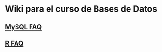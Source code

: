 # Wiki para el curso de Bases de Datos

## [MySQL FAQ](./doc/MySQL/MySQLFAQ.md) 

## [R FAQ](./doc/Rdoc/R.md) 

